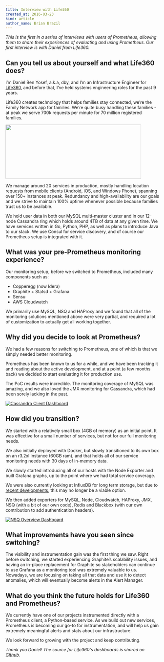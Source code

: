 ```yaml
---
title: Interview with Life360
created_at: 2016-03-23
kind: article
author_name: Brian Brazil
---
```


*This is the first in a series of interviews with users of Prometheus, allowing
them to share their experiences of evaluating and using Prometheus. Our first
interview is with Daniel from Life360.*

## Can you tell us about yourself and what Life360 does?

I’m Daniel Ben Yosef, a.k.a, dby, and I’m an Infrastructure Engineer for
[Life360](https://www.life360.com/), and before that, I’ve held systems
engineering roles for the past 9 years.

Life360 creates technology that helps families stay connected, we’re the Family
Network app for families. We’re quite busy handling these families - at peak
we serve 700k requests per minute for 70 million registered families.

[<img src="/assets/blog/2016-03-23/life360_horizontal_logo_gradient_rgb.png" style="width: 444px; height:177px"/>](https://www.life360.com/)

We manage around 20 services in production, mostly handling location requests
from mobile clients (Android, iOS, and Windows Phone), spanning over 150+
instances at peak. Redundancy and high-availability are our goals and we strive
to maintain 100% uptime whenever possible because families trust us to be
available.

We hold user data in both our MySQL multi-master cluster and in our 12-node
Cassandra ring which holds around 4TB of data at any given time. We have
services written in Go, Python, PHP, as well as plans to introduce Java to our
stack. We use Consul for service discovery, and of course our Prometheus setup
is integrated with it.


## What was your pre-Prometheus monitoring experience?

Our monitoring setup, before we switched to Prometheus, included many
components such as:

  * Copperegg (now Idera)
  * Graphite + Statsd + Grafana
  * Sensu
  * AWS Cloudwatch

We primarily use MySQL, NSQ and HAProxy and we found that all of the monitoring
solutions mentioned above were very partial, and required a lot of
customization to actually get all working together.

## Why did you decide to look at Prometheus?

We had a few reasons for switching to Prometheus, one of which is that we
simply needed better monitoring.

Prometheus has been known to us for a while, and we have been tracking it and
reading about the active development, and at a point (a few months back) we
decided to start evaluating it for production use.

The PoC results were incredible. The monitoring coverage of MySQL was amazing,
and we also loved the JMX monitoring for Cassandra, which had been sorely
lacking in the past.

[![Cassandra Client Dashboard](/assets/blog/2016-03-23/cx_client.png)](/assets/blog/2016-03-23/cx_client.png)

## How did you transition?

We started with a relatively small box (4GB of memory) as an initial point. It
was effective for a small number of services, but not for our full monitoring
needs.

We also initially deployed with Docker, but slowly transitioned to its own box
on an r3.2xl instance (60GB ram), and that holds all of our service monitoring
needs with 30 days of in-memory data.

We slowly started introducing all of our hosts with the Node Exporter and built
Grafana graphs, up to the point where we had total service coverage.

We were also currently looking at InfluxDB for long term storage, but due to
[recent developments](https://influxdata.com/blog/update-on-influxdb-clustering-high-availability-and-monetization/),
this may no longer be a viable option. 

We then added exporters for MySQL, Node, Cloudwatch, HAProxy, JMX, NSQ (with a
bit of our own code), Redis and Blackbox (with our own contribution to add
authentication headers).

[![NSQ Overview Dashboard](/assets/blog/2016-03-23/nsq_overview.png)](/assets/blog/2016-03-23/nsq_overview.png)


## What improvements have you seen since switching?

The visibility and instrumentation gain was the first thing we saw. Right
before switching, we started experiencing Graphite’s scalability issues, and
having an in-place replacement for Graphite so stakeholders can continue to use
Grafana as a monitoring tool was extremely valuable to us. Nowadays, we are
focusing on taking all that data and use it to detect anomalies, which will
eventually become alerts in the Alert Manager.


## What do you think the future holds for Life360 and Prometheus?

We currently have one of our projects instrumented directly with a Prometheus
client, a Python-based service. As we build out new services, Prometheus is
becoming our go-to for instrumentation, and will help us gain extremely
meaningful alerts and stats about our infrastructure.

We look forward to growing with the project and keep contributing.

*Thank you Daniel! The source for Life360's dashboards is shared on [Github](https://github.com/life360/prometheus-grafana-dashboards).*

